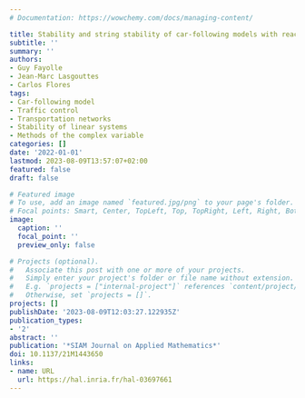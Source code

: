```yaml
---
# Documentation: https://wowchemy.com/docs/managing-content/

title: Stability and string stability of car-following models with reaction-time delay
subtitle: ''
summary: ''
authors:
- Guy Fayolle
- Jean-Marc Lasgouttes
- Carlos Flores
tags:
- Car-following model
- Traffic control
- Transportation networks
- Stability of linear systems
- Methods of the complex variable
categories: []
date: '2022-01-01'
lastmod: 2023-08-09T13:57:07+02:00
featured: false
draft: false

# Featured image
# To use, add an image named `featured.jpg/png` to your page's folder.
# Focal points: Smart, Center, TopLeft, Top, TopRight, Left, Right, BottomLeft, Bottom, BottomRight.
image:
  caption: ''
  focal_point: ''
  preview_only: false

# Projects (optional).
#   Associate this post with one or more of your projects.
#   Simply enter your project's folder or file name without extension.
#   E.g. `projects = ["internal-project"]` references `content/project/deep-learning/index.md`.
#   Otherwise, set `projects = []`.
projects: []
publishDate: '2023-08-09T12:03:27.122935Z'
publication_types:
- '2'
abstract: ''
publication: '*SIAM Journal on Applied Mathematics*'
doi: 10.1137/21M1443650
links:
- name: URL
  url: https://hal.inria.fr/hal-03697661
---
```

